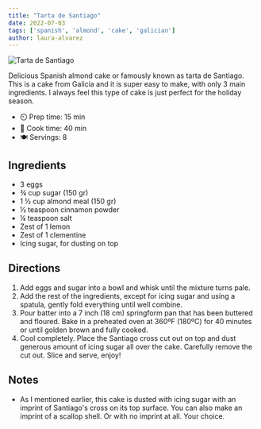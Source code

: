 ```yaml
---
title: "Tarta de Santiago"
date: 2022-07-03
tags: ['spanish', 'almond', 'cake', 'galician']
author: laura-alvarez
---
```


![Tarta de Santiago](/cooking/pix/tarta-de-santiago.webp)

Delicious Spanish almond cake or famously known as tarta de Santiago. This is a cake from Galicia and it is super easy to make, with only 3 main ingredients. I always feel this type of cake is just perfect for the holiday season.

- ⏲️ Prep time: 15 min
- 🍳 Cook time: 40 min
- 🍽️ Servings: 8

## Ingredients

* 3 eggs
* ¾ cup sugar (150 gr)
* 1 ½ cup almond meal (150 gr)
* ½ teaspoon cinnamon powder
* ¼ teaspoon salt
* Zest of 1 lemon
* Zest of 1 clementine
* Icing sugar, for dusting on top

## Directions

1. Add eggs and sugar into a bowl and whisk until the mixture turns pale.
2. Add the rest of the ingredients, except for icing sugar and using a spatula, gently fold everything until well combine.
3. Pour batter into a 7 inch (18 cm) springform pan that has been buttered and floured. Bake in a preheated oven at 360ºF (180ºC) for 40 minutes or until golden brown and fully cooked.
4. Cool completely. Place the Santiago cross cut out on top and dust generous amount of icing sugar all over the cake. Carefully remove the cut out. Slice and serve, enjoy!

## Notes

* As I mentioned earlier, this cake is dusted with icing sugar with an imprint of Santiago's cross on its top surface. You can also make an imprint of a scallop shell. Or with no imprint at all. Your choice.